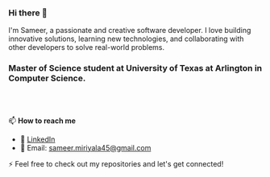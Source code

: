 ### Hi there 👋
I'm Sameer, a passionate and creative software developer. I love building innovative solutions, learning new technologies, and collaborating with other developers to solve real-world problems.

### Master of Science student at University of Texas at Arlington in Computer Science.
<br/>
<br/>

📫 **How to reach me**
<br />
- 💬 [LinkedIn](https://www.linkedin.com/in/sameerm08/)
- 📧 Email: sameer.miriyala45@gmail.com

⚡ Feel free to check out my repositories and let's get connected!

<!--
**Sameer184/Sameer184** is a ✨ _special_ ✨ repository because its `README.md` (this file) appears on your GitHub profile.

Here are some ideas to get you started:

- 🔭 I’m currently working on ...
- 🌱 I’m currently learning ...
- 👯 I’m looking to collaborate on ...
- 🤔 I’m looking for help with ...
- 💬 Ask me about ...
- 📫 How to reach me: ...
- 😄 Pronouns: ...
- ⚡ Fun fact: ...
-->
